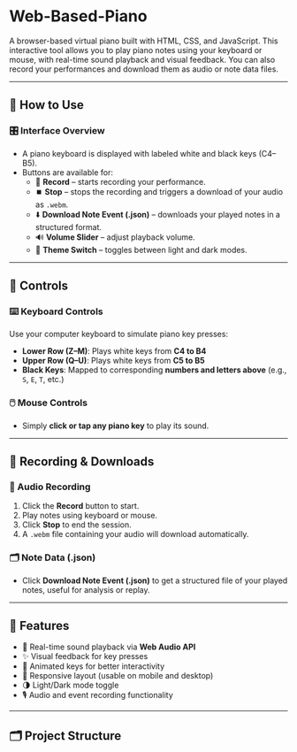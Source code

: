 # Web-Based-Piano

A browser-based virtual piano built with HTML, CSS, and JavaScript. This interactive tool allows you to play piano notes using your keyboard or mouse, with real-time sound playback and visual feedback. You can also record your performances and download them as audio or note data files.

---

## 📘 How to Use

### 🎛️ Interface Overview
- A piano keyboard is displayed with labeled white and black keys (C4–B5).
- Buttons are available for:
  - 🔴 **Record** – starts recording your performance.
  - ⏹️ **Stop** – stops the recording and triggers a download of your audio as `.webm`.
  - ⬇️ **Download Note Event (.json)** – downloads your played notes in a structured format.
  - 🔊 **Volume Slider** – adjust playback volume.
  - 🌙 **Theme Switch** – toggles between light and dark modes.

---

## 🎹 Controls

### ⌨️ Keyboard Controls
Use your computer keyboard to simulate piano key presses:

- **Lower Row (Z–M)**: Plays white keys from **C4 to B4**
- **Upper Row (Q–U)**: Plays white keys from **C5 to B5**
- **Black Keys**: Mapped to corresponding **numbers and letters above** (e.g., `S`, `E`, `T`, etc.)

### 🖱️ Mouse Controls
- Simply **click or tap any piano key** to play its sound.

---

## 🔴 Recording & Downloads

### 🎤 Audio Recording
1. Click the **Record** button to start.
2. Play notes using keyboard or mouse.
3. Click **Stop** to end the session.
4. A `.webm` file containing your audio will download automatically.

### 🗂️ Note Data (.json)
- Click **Download Note Event (.json)** to get a structured file of your played notes, useful for analysis or replay.

---

## 🌟 Features

- 🎵 Real-time sound playback via **Web Audio API**
- ✨ Visual feedback for key presses
- 🎨 Animated keys for better interactivity
- 📱 Responsive layout (usable on mobile and desktop)
- 🌗 Light/Dark mode toggle
- 🎙️ Audio and event recording functionality

---

## 🗂 Project Structure

